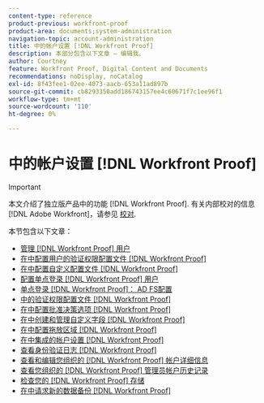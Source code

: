 ```yaml
---
content-type: reference
product-previous: workfront-proof
product-area: documents;system-administration
navigation-topic: account-administration
title: 中的帐户设置 [!DNL Workfront Proof]
description: 本部分包含以下文章 — 编辑我。
author: Courtney
feature: Workfront Proof, Digital Content and Documents
recommendations: noDisplay, noCatalog
exl-id: 8f43fee1-02ee-4073-aacb-653a11ad897b
source-git-commit: cb8293350add186743157ee4c60671f7c1ee96f1
workflow-type: tm+mt
source-wordcount: '110'
ht-degree: 0%

---
```


# 中的帐户设置 [!DNL Workfront Proof]

>[!IMPORTANT]
>
>本文介绍了独立版产品中的功能 [!DNL Workfront Proof]. 有关内部校对的信息 [!DNL Adobe Workfront]，请参见 [校对](../../../review-and-approve-work/proofing/proofing.md).

本节包含以下文章：

* [管理 [!DNL Workfront Proof] 用户](../../../workfront-proof/wp-acct-admin/account-settings/manage-wp-users.md)
* [在中配置用户的验证权限配置文件 [!DNL Workfront Proof]](../../../workfront-proof/wp-acct-admin/account-settings/config-user-pref-in-wp.md)
* [在中配置自定义配置文件 [!DNL Workfront Proof]](../../../workfront-proof/wp-acct-admin/account-settings/configure-custom-profiles.md)
* [配置单点登录 [!DNL Workfront Proof] 用户](../../../workfront-proof/wp-acct-admin/account-settings/configure-sso-for-wp-users.md)
* [单点登录 [!DNL Workfront Proof]： AD FS配置](../../../workfront-proof/wp-acct-admin/account-settings/sso-in-wp-adfs-configuration.md)
* [中的验证权限配置文件 [!DNL Workfront Proof]](../../../workfront-proof/wp-acct-admin/account-settings/proof-perm-profiles-in-wp.md)
* [在中配置批准决策选项 [!DNL Workfront Proof]](../../../workfront-proof/wp-acct-admin/account-settings/configure-approval-decision-in-wp.md)
* [在中创建和管理自定义字段 [!DNL Workfront Proof]](../../../workfront-proof/wp-acct-admin/account-settings/create-and-manage-custom-fields.md)
* [在中配置拖放区域 [!DNL Workfront Proof]](../../../workfront-proof/wp-acct-admin/account-settings/configure-dropzone-in-wp.md)
* [在中集成的帐户设置 [!DNL Workfront Proof]](../../../workfront-proof/wp-acct-admin/account-settings/integrations-account-setup.md)
* [查看身份验证日志 [!DNL Workfront Proof]](../../../workfront-proof/wp-acct-admin/account-settings/view-auth-logs-in-wp.md)
* [查看和编辑您组织的 [!DNL Workfront Proof] 帐户详细信息](../../../workfront-proof/wp-acct-admin/account-settings/view-edit-org-wp-acct-details.md)
* [查看您组织的 [!DNL Workfront Proof] 管理员帐户历史记录](../../../workfront-proof/wp-acct-admin/account-settings/view-org-wp-acct-history.md)
* [检查您的 [!DNL Workfront Proof] 存储](../../../workfront-proof/wp-acct-admin/account-settings/check-workfront-proof-storage.md)
* [在中请求新的数据备份 [!DNL Workfront Proof]](../../../workfront-proof/wp-acct-admin/account-settings/request-new-data-backup-in-wp.md)
